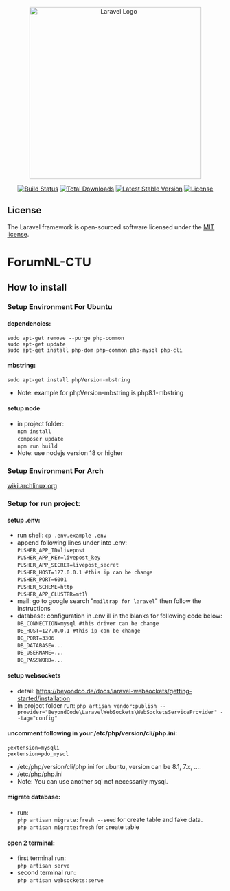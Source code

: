 <p align="center"><a href="https://laravel.com" target="_blank"><img src="https://raw.githubusercontent.com/laravel/art/master/logo-lockup/5%20SVG/2%20CMYK/1%20Full%20Color/laravel-logolockup-cmyk-red.svg" width="400" alt="Laravel Logo"></a></p>

<p align="center">
<a href="https://github.com/laravel/framework/actions"><img src="https://github.com/laravel/framework/workflows/tests/badge.svg" alt="Build Status"></a>
<a href="https://packagist.org/packages/laravel/framework"><img src="https://img.shields.io/packagist/dt/laravel/framework" alt="Total Downloads"></a>
<a href="https://packagist.org/packages/laravel/framework"><img src="https://img.shields.io/packagist/v/laravel/framework" alt="Latest Stable Version"></a>
<a href="https://packagist.org/packages/laravel/framework"><img src="https://img.shields.io/packagist/l/laravel/framework" alt="License"></a>
</p>

## License

The Laravel framework is open-sourced software licensed under the [MIT license](https://opensource.org/licenses/MIT).
# ForumNL-CTU

## How to install

### Setup Environment For Ubuntu

#### dependencies:
`` sudo apt-get remove --purge php-common ``\
`` sudo apt-get update ``\
`` sudo apt-get install php-dom php-common php-mysql php-cli ``



#### mbstring:
`` sudo apt-get install phpVersion-mbstring ``
- Note: example for phpVersion-mbstring is php8.1-mbstring

#### setup node
- in project folder:\
`` npm install ``\
`` composer update ``\
`` npm run build ``
- Note: use nodejs version 18 or higher



### Setup Environment For Arch

<a href="https://wiki.archlinux.org">wiki.archlinux.org</a>

### Setup for run project:

#### setup .env:
- run shell:
`` cp .env.example .env ``
- append following lines under into .env:\
`` PUSHER_APP_ID=livepost ``\
`` PUSHER_APP_KEY=livepost_key ``\
`` PUSHER_APP_SECRET=livepost_secret ``\
`` PUSHER_HOST=127.0.0.1 #this ip can be change ``\
`` PUSHER_PORT=6001 ``\
`` PUSHER_SCHEME=http ``\
`` PUSHER_APP_CLUSTER=mt1 ``\
- mail:
go to google search "`` mailtrap for laravel ``" then follow the instructions
- database:
configuration in .env ill in the blanks for following code below:\
`` DB_CONNECTION=mysql #this driver can be change ``\
`` DB_HOST=127.0.0.1 #this ip can be change ``\
`` DB_PORT=3306 ``\
`` DB_DATABASE=... ``\
`` DB_USERNAME=... ``\
`` DB_PASSWORD=... ``

#### setup websockets
- detail: https://beyondco.de/docs/laravel-websockets/getting-started/installation
- In project folder run:
`` php artisan vendor:publish --provider="BeyondCode\LaravelWebSockets\WebSocketsServiceProvider" --tag="config" ``

#### uncomment following in your /etc/php/version/cli/php.ini:
`` ;extension=mysqli ``\
`` ;extension=pdo_mysql ``
- /etc/php/version/cli/php.ini for ubuntu, version can be 8.1, 7.x, ....
- /etc/php/php.ini
- Note: You can use another sql not necessarily mysql.

#### migrate database:
- run:\
`` php artisan migrate:fresh --seed `` for create table and fake data.\
`` php artisan migrate:fresh `` for create table

#### open 2 terminal:
- first terminal run:\
`` php artisan serve ``
- second terminal run:\
`` php artisan websockets:serve ``
